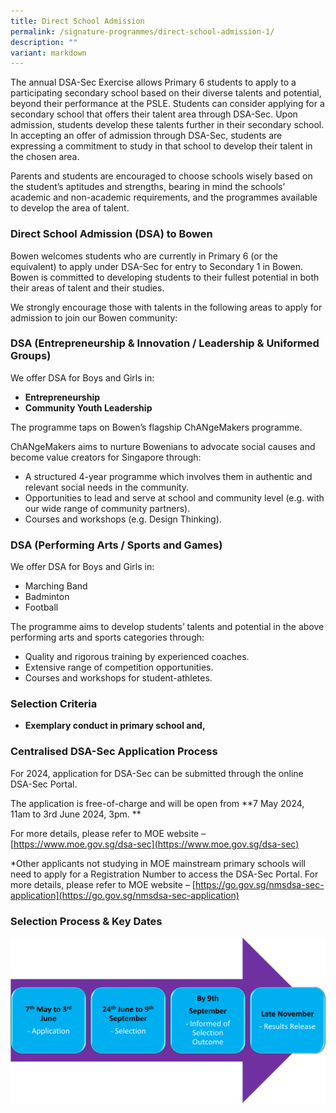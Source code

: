 ```yaml
---
title: Direct School Admission
permalink: /signature-programmes/direct-school-admission-1/
description: ""
variant: markdown
---
```

The annual DSA-Sec Exercise allows Primary 6 students to apply to a participating secondary school based on their diverse talents and potential, beyond their performance at the PSLE. Students can consider applying for a secondary school that offers their talent area through DSA-Sec. Upon admission, students develop these talents further in their secondary school. In accepting an offer of admission through DSA-Sec, students are expressing a commitment to study in that school to develop their talent in the chosen area.

Parents and students are encouraged to choose schools wisely based on the student’s aptitudes and strengths, bearing in mind the schools’ academic and non-academic requirements, and the programmes available to develop the area of talent.

### Direct School Admission (DSA) to Bowen

Bowen welcomes students who are currently in Primary 6 (or the equivalent) to apply under DSA-Sec for entry to Secondary 1 in Bowen. Bowen is committed to developing students to their fullest potential in both their areas of talent and their studies. 

We strongly encourage those with talents in the following areas to apply for admission to join our Bowen community:


### DSA (Entrepreneurship &amp; Innovation / Leadership &amp; Uniformed Groups)
  
We offer DSA for Boys and Girls in:
* <b>Entrepreneurship</b>
* <b>Community Youth Leadership</b>


The programme taps on Bowen’s flagship ChANgeMakers programme. 

ChANgeMakers aims to nurture Bowenians to advocate social causes and become value creators for Singapore through:
* A structured 4-year programme which involves them in authentic and relevant social needs in the community.
* Opportunities to lead and serve at school and community level (e.g. with our wide range of community partners).
* Courses and workshops (e.g. Design Thinking).


### DSA (Performing Arts / Sports and Games)

We offer DSA for Boys and Girls in:
* Marching Band
* Badminton
* Football

The programme aims to develop students’ talents and potential in the above performing arts and sports categories through:
* Quality and rigorous training by experienced coaches.
* Extensive range of competition opportunities.  
* Courses and workshops for student-athletes.


### Selection Criteria

* **Exemplary conduct in primary school and,**



### Centralised DSA-Sec Application Process

For 2024, application for DSA-Sec can be submitted through the online DSA-Sec Portal. 

The application is free-of-charge and will be open
from **7 May 2024, 11am to 3rd June 2024, 3pm. **

For more details, please refer to MOE website – [https://www.moe.gov.sg/dsa-sec](https://www.moe.gov.sg/dsa-sec)

*Other applicants not studying in MOE mainstream primary schools will need to apply for a Registration Number to access the DSA-Sec Portal. For more details, please refer to MOE website – [https://go.gov.sg/nmsdsa-sec-application](https://go.gov.sg/nmsdsa-sec-application)

### Selection Process &amp; Key Dates
![DSA timeline 2024](/images/Signature%20Programmes/DSA/DSA_timeline_2024.jpg)
